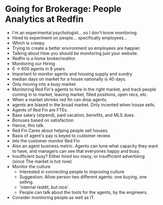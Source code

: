 # Going for Brokerage: People Analytics at Redfin

* I'm an experimental psychologist... so I don't know monitoring.
* Hired to experiment on people... specifically employees...
* Which is creepy.
* Trying to create a better environment so employees are happier.
* Talking about How you should be monitoring just your website.
* Redfin is a home broker/realitor.
* Monitoring our Hiring
* 6 -> 600 agents in 8 years
* Important to monitor agents and housing supply and sundry
* median days on market for a house nationally is 40 days.
* Only moving into a busy market.
* Monitoring Red Fin's agents to hire in the right market, and track people
  coming in to market, leaving market, filled positions, open recs, etc.
* When a market shrinks red fin can drop agents.
* agents are biased in the broad market.  Only incented when house sells.
* Agents of Red Fin are FTEs.
* Base salary (stipend), paid vacation, benefits, and MLS dues.
* Bonuses based on satisfaction
* Hence, this talk.
* Red Fin Cares about helping people sell houses.
* Basis of agent's pay is keyed to customer review.
* lets the customer monitor Red Fin
* Also an agent business metric.  Agents can tune what capacity they want to
  have, and managers can see that everyones happy and busy.
* Insufficient busy?  Either hired too many, or insufficient advertising (since
    The market is hot now)
* Monitor the culture
    * Interested in connecting people to improving culture
    * Suggestion: Allow person two different agents: one buying, one selling.
    * 'internal reddit, but nice'.
    * People can talk about the tools for the agents, by the engineers.
* Consider monitoring people as well as IT.
